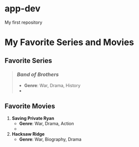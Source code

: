 # app-dev
My first repository

# My Favorite Series and Movies

## Favorite Series
> ### *Band of Brothers*
> - **Genre**: War, Drama, History
> - 
## Favorite Movies

1. **Saving Private Ryan**
   - **Genre**: War, Drama, Action
   - 
2. **Hacksaw Ridge**
   - **Genre**: War, Biography, Drama
   

